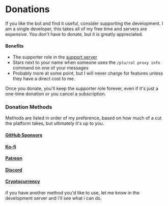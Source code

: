 # Donations

If you like the bot and find it useful, consider supporting the development. I am a single developer, this takes all of my free time and servers are expensive. You don't have to donate, but it is greatly appreciated.

#### Benefits
- The supporter role in the [support server](https://discord.gg/4mteVXBDW7)
- Stars next to your name when someone uses the `/plu/ral proxy info` command on one of your messages
- Probably more at some point, but I will never charge for features unless they have a direct cost to me.

Once you donate, you'll keep the supporter role forever, even if it's just a one-time donation or you cancel a subscription.

### Donation Methods
Methods are listed in order of my preference, based on how much of a cut the platform takes, but ultimately it's up to you.

#### [GitHub Sponsors](https://github.com/sponsors/tyrantlink)

#### [Ko-fi](https://ko-fi.com/tyrantlink)

#### [Patreon](https://www.patreon.com/tyrantlink)

#### [Discord](https://discord.com/application-directory/1291501048493768784/store)

#### [Cryptocurrency](/donate_crypto)


if you have another method you'd like to use, let me know in the development server and i'll see what i can do.